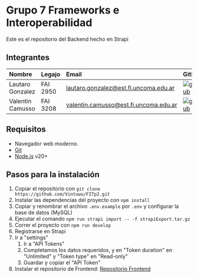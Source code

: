 # Grupo 7 Frameworks e Interoperabilidad

Este es el repositorio del Backend hecho en Strapi

## Integrantes
| Nombre           | Legajo   | Email                                 | Github                                                                                                                              |
| :--------------  | :------- | :------------------------------------ | :---------------------------------------------------------------------------------------------------------------------------------- |
| Lautaro Gonzalez | FAI 2950 | lautaro.gonzalez@est.fi.uncoma.edu.ar | [![github](https://img.shields.io/badge/github-121013?style=for-the-badge&logo=github&logoColor=white)](https://github.com/Vintuwu) |
| Valentin Camusso | FAI 3208 | valentin.camusso@est.fi.uncoma.edu.ar | [![github](https://img.shields.io/badge/github-121013?style=for-the-badge&logo=github&logoColor=white)](https://github.com/Camuss0) |

## Requisitos
- Navegador web moderno.<br>
- [Git](https://git-scm.com)<br>
- [Node.js](https://nodejs.org/en) v20+

## Pasos para la instalación
1. Copiar el repositorio con `git clone https://github.com/Vintuwu/FITp2.git`
2. Instalar las dependencias del proyecto con `npm install`
3. Copiar y renombrar el archivo `.env.example` por `.env` y configurar la base de datos (MySQL)
4. Ejecutar el comando `npm run strapi import -- -f strapiExport.tar.gz`
5. Correr el proyecto con `npm run develop`
6. Registrarse en Strapi
7. Ir a "settings"
   1. Ir a "API Tokens"
   2. Completamos los datos requeridos, y en "Token duration" en "Unlimited" y "Token type" en "Read-only"
   3. Guardar y copiar el "API Token"
8. Instalar el repositorio de Frontend: [Repositorio Frontend](https://github.com/Vintuwu/FITp2-frontend)
